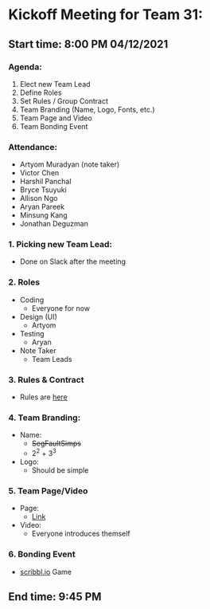 # Kickoff Meeting for Team 31:
## Start time: 8:00 PM 04/12/2021

### Agenda: 
1. Elect new Team Lead
2. Define Roles
3. Set Rules / Group Contract
4. Team Branding (Name, Logo, Fonts, etc.)
5. Team Page and Video
6. Team Bonding Event

### Attendance: 
- Artyom Muradyan (note taker)
- Victor Chen
- Harshil Panchal
- Bryce Tsuyuki
- Allison Ngo
- Aryan Pareek
- Minsung Kang 
- Jonathan Deguzman

### 1. Picking new Team Lead: 
- Done on Slack after the meeting

### 2. Roles
- Coding 
  - Everyone for now
- Design (UI)
  - Artyom
- Testing
  - Aryan
- Note Taker
  - Team Leads

### 3. Rules & Contract
- Rules are [here](/admin/misc/rules.md) 

### 4. Team Branding:
- Name: 
  - ~~SegFaultSimps~~
  - 2<sup>2</sup> + 3<sup>3</sup>
- Logo: 
  - Should be simple

### 5. Team Page/Video
- Page:
  - [Link](admin/../../team.md)
- Video:
  - Everyone introduces themself

### 6. Bonding Event
- [scribbl.io](https://skribbl.io/) Game

## End time: 9:45 PM